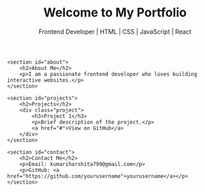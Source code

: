 <!DOCTYPE html>
<html lang="en">
<head>
    <meta charset="UTF-8">
    <meta name="viewport" content="width=device-width, initial-scale=1.0">
    <title>My Portfolio</title>
    <link rel="stylesheet" href="style.css">
</head>
<body>
    <header>
        <h1>Welcome to My Portfolio</h1>
        <p>Frontend Developer | HTML | CSS | JavaScript | React</p>
    </header>
    
    <section id="about">
        <h2>About Me</h2>
        <p>I am a passionate frontend developer who loves building interactive websites.</p>
    </section>

    <section id="projects">
        <h2>Projects</h2>
        <div class="project">
            <h3>Project 1</h3>
            <p>Brief description of the project.</p>
            <a href="#">View on GitHub</a>
        </div>
    </section>

    <section id="contact">
        <h2>Contact Me</h2>
        <p>Email: kumariharshita799@gmail.com</p>
        <p>GitHub: <a href="https://github.com/yourusername">yourusername</a></p>
    </section>
</body>
</html>

